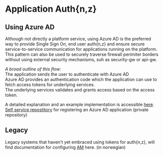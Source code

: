 # Application Auth{n,z}

## Using Azure AD

Although not directly a platform service, using Azure AD is the preferred way to provide Single Sign On, end user auth{n,z} and ensure secure service-to-service communication for applications running on the platform. This pattern can also be used to securely traverse firewall perimiter borders without using external security mechanisms, suh as security-gw or api-gw.

_A broad outline of this flow_:  
The application sends the user to authenticate with Azure AD  
Azure AD provides an authentication code which the application can use to fetch access tokens for underlying services.  
The underlying services validates and grants access based on the access token.

A detailed explanation and an example implementation is accessible [here](https://github.com/navikt/navs-aad-authorization-flow).  
[Self service repostitory](https://github.com/navikt/IaC/tree/master/Azure/registerApplication) for registering an Azure AD application \(private repository\)

## Legacy

Legacy systems that haven't yet embraced using tokens for auth{n,z}, will find documentation for configuring [AM](am.md) here. \(in norwegian\)

